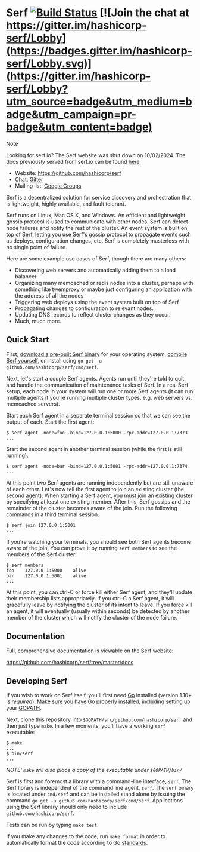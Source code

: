 # Serf [![Build Status](https://github.com/hashicorp/serf/workflows/Checks/badge.svg)](https://github.com/hashicorp/serf/actions) [![Join the chat at https://gitter.im/hashicorp-serf/Lobby](https://badges.gitter.im/hashicorp-serf/Lobby.svg)](https://gitter.im/hashicorp-serf/Lobby?utm_source=badge&utm_medium=badge&utm_campaign=pr-badge&utm_content=badge)


> [!NOTE]
> Looking for serf.io? The Serf website was shut down on 10/02/2024. The docs
previously served from serf.io can be found
[here](https://github.com/hashicorp/serf/blob/master/docs/index.html.markdown)


* Website: https://github.com/hashicorp/serf
* Chat: [Gitter](https://gitter.im/hashicorp-serf/Lobby)
* Mailing list: [Google Groups](https://groups.google.com/group/serfdom/)

Serf is a decentralized solution for service discovery and orchestration
that is lightweight, highly available, and fault tolerant.

Serf runs on Linux, Mac OS X, and Windows. An efficient and lightweight gossip
protocol is used to communicate with other nodes. Serf can detect node failures
and notify the rest of the cluster. An event system is built on top of
Serf, letting you use Serf's gossip protocol to propagate events such
as deploys, configuration changes, etc. Serf is completely masterless
with no single point of failure.

Here are some example use cases of Serf, though there are many others:

* Discovering web servers and automatically adding them to a load balancer
* Organizing many memcached or redis nodes into a cluster, perhaps with
  something like [twemproxy](https://github.com/twitter/twemproxy) or
  maybe just configuring an application with the address of all the
  nodes
* Triggering web deploys using the event system built on top of Serf
* Propagating changes to configuration to relevant nodes.
* Updating DNS records to reflect cluster changes as they occur.
* Much, much more.

## Quick Start

First, [download a pre-built Serf binary](https://releases.hashicorp.com/serf)
for your operating system, [compile Serf yourself](#developing-serf), or install
using `go get -u github.com/hashicorp/serf/cmd/serf`.

Next, let's start a couple Serf agents. Agents run until they're told to quit
and handle the communication of maintenance tasks of Serf. In a real Serf
setup, each node in your system will run one or more Serf agents (it can
run multiple agents if you're running multiple cluster types. e.g. web
servers vs. memcached servers).

Start each Serf agent in a separate terminal session so that we can see
the output of each. Start the first agent:

```
$ serf agent -node=foo -bind=127.0.0.1:5000 -rpc-addr=127.0.0.1:7373
...
```

Start the second agent in another terminal session (while the first is still
running):

```
$ serf agent -node=bar -bind=127.0.0.1:5001 -rpc-addr=127.0.0.1:7374
...
```

At this point two Serf agents are running independently but are still
unaware of each other. Let's now tell the first agent to join an existing
cluster (the second agent). When starting a Serf agent, you must join an
existing cluster by specifying at least one existing member. After this,
Serf gossips and the remainder of the cluster becomes aware of the join.
Run the following commands in a third terminal session.

```
$ serf join 127.0.0.1:5001
...
```

If you're watching your terminals, you should see both Serf agents
become aware of the join. You can prove it by running `serf members`
to see the members of the Serf cluster:

```
$ serf members
foo    127.0.0.1:5000    alive
bar    127.0.0.1:5001    alive
...
```

At this point, you can ctrl-C or force kill either Serf agent, and they'll
update their membership lists appropriately. If you ctrl-C a Serf agent,
it will gracefully leave by notifying the cluster of its intent to leave.
If you force kill an agent, it will eventually (usually within seconds)
be detected by another member of the cluster which will notify the
cluster of the node failure.

## Documentation

Full, comprehensive documentation is viewable on the Serf website:

https://github.com/hashicorp/serf/tree/master/docs

## Developing Serf

If you wish to work on Serf itself, you'll first need [Go](https://golang.org)
installed (version 1.10+ is _required_). Make sure you have Go properly
[installed](https://golang.org/doc/install),
including setting up your [GOPATH](https://golang.org/doc/code.html#GOPATH).

Next, clone this repository into `$GOPATH/src/github.com/hashicorp/serf` and
then just type `make`. In a few moments, you'll have a working `serf` executable:

```
$ make
...
$ bin/serf
...
```

*NOTE: `make` will also place a copy of the executable under `$GOPATH/bin/`*

Serf is first and foremost a library with a command-line interface, `serf`. The
Serf library is independent of the command line agent, `serf`.  The `serf`
binary is located under `cmd/serf` and can be installed stand alone by issuing
the command `go get -u github.com/hashicorp/serf/cmd/serf`.  Applications using
the Serf library should only need to include `github.com/hashicorp/serf`.

Tests can be run by typing `make test`.

If you make any changes to the code, run `make format` in order to automatically
format the code according to Go [standards](https://golang.org/doc/effective_go.html#formatting).
